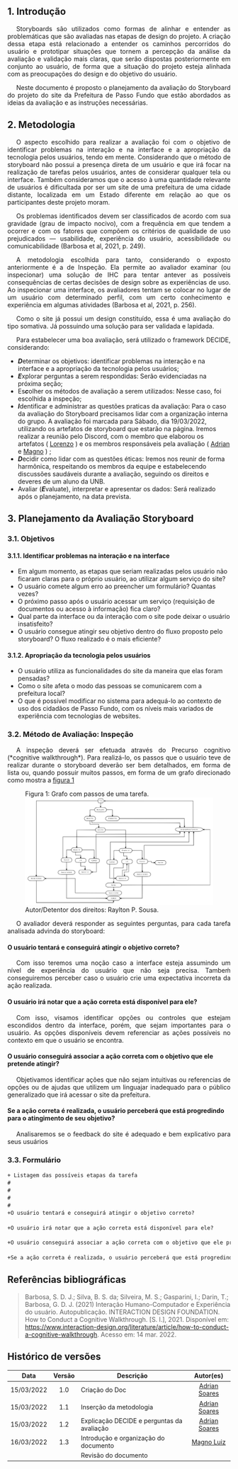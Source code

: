 ## 1. Introdução

<p style="text-indent: 20px; text-align: justify">
Storyboards são utilizados como formas de alinhar e entender as problemáticas que são avaliadas nas etapas de design do projeto. A criação dessa etapa está relacionado a entender os caminhos percorridos do usuário e prototipar situações que tornem a percepção da análise da avaliação e validação mais claras, que serão dispostas posteriormente em conjunto ao usuário, de forma que a situação do projeto esteja alinhada com as preocupações do design e do objetivo do usuário.
<p style="text-indent: 20px; text-align: justify">
Neste documento é proposto o planejamento da avaliação do Storyboard do projeto do site da Prefeitura de Passo Fundo que estão abordados as ideias da avaliação e as instruções necessárias.
</p>

## 2. Metodologia

<p style="text-indent: 20px; text-align: justify">
O aspecto escolhido para realizar a avaliação foi com o objetivo de identificar problemas na interação e na interface e a apropriação da tecnologia pelos usuários, tendo em mente. Considerando que o método de storyboard não possui a presença direta de um usuário e que irá focar na realização de tarefas pelos usuários, antes de considerar qualquer tela ou interface. Também consideramos que o acesso à uma quantidade relevante de usuários é dificultada por ser um site de uma prefeitura de uma cidade distante, localizada em um Estado diferente em relação ao que os participantes deste projeto moram.
</p>

<p style="text-indent: 20px; text-align: justify">
Os problemas identificados devem ser classificados de acordo com sua gravidade (grau de impacto nocivo), com a frequência em que tendem a ocorrer e com os fatores que compõem os critérios de qualidade de uso
prejudicados — usabilidade, experiência do usuário, acessibilidade ou comunicabilidade (Barbosa et al, 2021, p. 249).
</p>

<p style="text-indent: 20px; text-align: justify">
A metodologia escolhida para tanto, considerando o exposto anteriormente é a de Inspeção. Ela permite ao avaliador examinar (ou inspecionar) uma solução de IHC para tentar antever as possíveis consequências de certas decisões de design sobre as experiências de uso. Ao inspecionar uma interface, os avaliadores tentam se colocar no lugar de um usuário com
determinado perfil, com um certo conhecimento e experiência em algumas atividades (Barbosa et al, 2021, p. 256).
</p>

<p style="text-indent: 20px; text-align: justify">
Como o site já possui um design constituído, essa é uma avaliação do tipo somativa. Já possuindo uma solução para ser validada e lapidada.
</p>

<p style="text-indent: 20px; text-align: justify">
Para estabelecer uma boa avaliação, será utilizado o framework DECIDE, considerando:
</p>

- ***D***eterminar os objetivos: identificar problemas na interação e na interface e a apropriação da tecnologia pelos usuários;
- ***E***xplorar perguntas a serem respondidas: Serão evidenciadas na próxima seção;
- Es***c***olher os métodos de avaliação a serem utilizados: Nesse caso, foi escolhida a inspeção;
- ***I***dentificar e administrar as questões praticas da avaliação: Para o caso da avaliação do Storyboard precisamos lidar com a organização interna do grupo. A avaliação foi marcada para Sábado, dia 19/03/2022, utilizando os artefatos de storyboard que estarão na página. Iremos realizar a reunião pelo Discord, com o membro que elaborou os artefatos ( [Lorenzo](https://github.com/lorenzo7377) ) e os membros responsáveis pela avaliação ( [Adrian](https://github.com/SwampTG) e [Magno](https://github.com/magnluiz) ) ;
- ***D***ecidir como lidar com as questões éticas: Iremos nos reunir de forma harmônica, respeitando os membros da equipe e estabelecendo discussões saudáveis durante a avaliação, seguindo os  direitos e deveres  de um aluno da UNB.
- Avaliar (***E***valuate), interpretar e apresentar os dados: Será realizado após o planejamento, na data prevista.

## 3. Planejamento da Avaliação Storyboard

### 3.1. Objetivos

#### 3.1.1. Identificar problemas na interação e na interface

- Em algum momento, as etapas que seriam realizadas pelos usuário não ficaram claras para o próprio usuário, ao utilizar algum serviço do site?
-  O usuário comete algum erro ao preencher um formulário? Quantas vezes?
-  O próximo passo após o usuário acessar um serviço (requisição de documentos ou acesso à informação) fica claro?
-  Qual parte da interface ou da interação com o site pode deixar o usuário insatisfeito?
-  O usuário consegue atingir seu objetivo dentro do fluxo proposto pelo storyboard? O fluxo realizado é o mais eficiente?

#### 3.1.2. Apropriação da tecnologia pelos usuários

- O usuário utiliza as funcionalidades do site da maneira que elas foram pensadas?
- Como o site afeta o modo das pessoas se comunicarem com a prefeitura local?
- O que é possível modificar no sistema para adequá-lo ao contexto de uso dos cidadãos de Passo Fundo, com os níveis mais variados de experiência com tecnologias de websites.

### 3.2. Método de Avaliação: Inspeção

<p style="text-indent: 20px; text-align: justify">
A inspeção deverá ser efetuada através do Precurso cognitivo (*cognitive walkthrough*). Para realizá-lo, os passos que o usuário teve de realizar durante o storyboard deverão ser bem detalhados, em forma de lista ou, quando possuir muitos passos, em forma de um grafo direcionado como mostra a <a href="#figura1">figura 1</a>
</p>

<figure class="figure">
 <figcaption class="figure-caption text-center" class="figure-caption">Figura 1: Grafo com passos de uma tarefa.</figcaption>
  <img class="figure-img img-fluid" src="https://raw.githubusercontent.com/Interacao-Humano-Computador/2021.2-Prefeitura-de-Passo-Fundo/main/assets/img/grafo.svg">
   <figcaption class="figure-caption text-center" class="figure-caption">Autor/Detentor dos direitos: Raylton P. Sousa.</figcaption>
</figure>

<p style="text-indent: 20px; text-align: justify">
O avaliador deverá responder as seguintes perguntas, para cada tarefa analisada advinda do storyboard:
</p>

#### O usuário tentará e conseguirá atingir o objetivo correto?

<p style="text-indent: 20px; text-align: justify">
Com isso teremos uma noção caso a interface esteja assumindo um nível de experiência do usuário que não seja precisa. Tambeḿ conseguiremos perceber caso o usuário crie uma expectativa incorreta da ação realizada.
</p>

#### O usuário irá notar que a ação correta está disponível para ele?

<p style="text-indent: 20px; text-align: justify">
Com isso, visamos identificar opções ou controles que estejam escondidos dentro da interface, porém, que sejam importantes para o usuário. As opções disponíveis devem referenciar as ações possíveis no contexto em que o usuário se encontra.
</p>

#### O usuário conseguirá associar a ação correta com o objetivo que ele pretende atingir?

<p style="text-indent: 20px; text-align: justify">
Objetivamos identificar ações que não sejam intuitivas ou referencias de opções ou de ajudas que utilizem um linguajar inadequado para o público generalizado que irá acessar o site da prefeitura.
</p>

#### Se a ação correta é realizada, o usuário perceberá que está progredindo para o atingimento de seu objetivo?

<p style="text-indent: 20px; text-align: justify">
Analisaremos se o feedback do site é adequado e bem explicativo para seus usuários
</p>

### 3.3. Formulário
``` txt
+ Listagem das possíveis etapas da tarefa
#
#
#
#
+O usuário tentará e conseguirá atingir o objetivo correto?

+O usuário irá notar que a ação correta está disponível para ele?

+O usuário conseguirá associar a ação correta com o objetivo que ele pretende atingir?

+Se a ação correta é realizada, o usuário perceberá que está progredindo para o atingimento de seu objetivo?
```

## Referências bibliográficas

> Barbosa, S. D. J.; Silva, B. S. da; Silveira, M. S.; Gasparini, I.; Darin, T.; Barbosa, G. D. J. (2021) Interação Humano-Computador e Experiência do usuário. Autopublicação.
> INTERACTION DESIGN FOUNDATION. How to Conduct a Cognitive Walkthrough. [S. l.], 2021. Disponível em: https://www.interaction-design.org/literature/article/how-to-conduct-a-cognitive-walkthrough. Acesso em: 14 mar. 2022.

## Histórico de versões

 | **Data**   | **Versão** | **Descrição**                            |                **Autor(es)**                 |
 | ---------- | :--------: | ---------------------------------------- | :------------------------------------------: |
 | 15/03/2022 |    1.0     |   Criação do Doc    |        [Adrian Soares](https://github.com/SwampTG)         |
 | 15/03/2022 |    1.1     |   Inserção da metodologia    |        [Adrian Soares](https://github.com/SwampTG)         |
 | 15/03/2022 |    1.2     |   Explicação DECIDE e perguntas da avaliação   |        [Adrian Soares](https://github.com/SwampTG)         |
 | 16/03/2022 |    1.3     |   Introdução e organização do documento | [Magno Luiz](https://github.com/magnluiz)
 |  |         |    Revisão do documento   |        [](https://github.com/)         |
